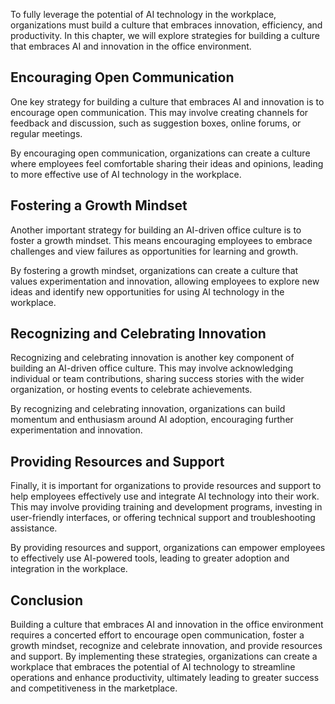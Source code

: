 
To fully leverage the potential of AI technology in the workplace, organizations must build a culture that embraces innovation, efficiency, and productivity. In this chapter, we will explore strategies for building a culture that embraces AI and innovation in the office environment.

Encouraging Open Communication
------------------------------

One key strategy for building a culture that embraces AI and innovation is to encourage open communication. This may involve creating channels for feedback and discussion, such as suggestion boxes, online forums, or regular meetings.

By encouraging open communication, organizations can create a culture where employees feel comfortable sharing their ideas and opinions, leading to more effective use of AI technology in the workplace.

Fostering a Growth Mindset
--------------------------

Another important strategy for building an AI-driven office culture is to foster a growth mindset. This means encouraging employees to embrace challenges and view failures as opportunities for learning and growth.

By fostering a growth mindset, organizations can create a culture that values experimentation and innovation, allowing employees to explore new ideas and identify new opportunities for using AI technology in the workplace.

Recognizing and Celebrating Innovation
--------------------------------------

Recognizing and celebrating innovation is another key component of building an AI-driven office culture. This may involve acknowledging individual or team contributions, sharing success stories with the wider organization, or hosting events to celebrate achievements.

By recognizing and celebrating innovation, organizations can build momentum and enthusiasm around AI adoption, encouraging further experimentation and innovation.

Providing Resources and Support
-------------------------------

Finally, it is important for organizations to provide resources and support to help employees effectively use and integrate AI technology into their work. This may involve providing training and development programs, investing in user-friendly interfaces, or offering technical support and troubleshooting assistance.

By providing resources and support, organizations can empower employees to effectively use AI-powered tools, leading to greater adoption and integration in the workplace.

Conclusion
----------

Building a culture that embraces AI and innovation in the office environment requires a concerted effort to encourage open communication, foster a growth mindset, recognize and celebrate innovation, and provide resources and support. By implementing these strategies, organizations can create a workplace that embraces the potential of AI technology to streamline operations and enhance productivity, ultimately leading to greater success and competitiveness in the marketplace.
